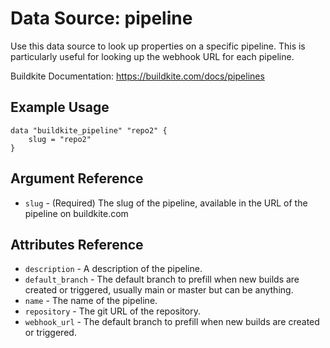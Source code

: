 # Data Source: pipeline

Use this data source to look up properties on a specific pipeline. This is
particularly useful for looking up the webhook URL for each pipeline.

Buildkite Documentation: https://buildkite.com/docs/pipelines

## Example Usage

```hcl
data "buildkite_pipeline" "repo2" {
    slug = "repo2"
}
```

## Argument Reference

* `slug` - (Required) The slug of the pipeline, available in the URL of the pipeline on buildkite.com

## Attributes Reference

* `description` - A description of the pipeline.
* `default_branch` - The default branch to prefill when new builds are created or triggered, usually main or master but can be anything.
* `name` - The name of the pipeline.
* `repository` - The git URL of the repository.
* `webhook_url` - The default branch to prefill when new builds are created or triggered.
